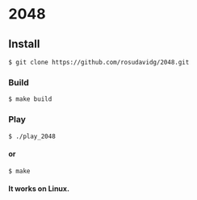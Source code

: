# 2048
## Install
```
$ git clone https://github.com/rosudavidg/2048.git
```
### Build
```
$ make build
```
### Play
```
$ ./play_2048
```
#### or
```
$ make
```

#### It works on Linux.
